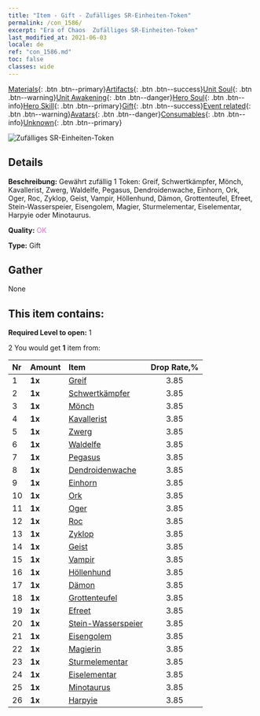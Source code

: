 ```yaml
---
title: "Item - Gift - Zufälliges SR-Einheiten-Token"
permalink: /con_1586/
excerpt: "Era of Chaos  Zufälliges SR-Einheiten-Token"
last_modified_at: 2021-06-03
locale: de
ref: "con_1586.md"
toc: false
classes: wide
---
```

 [Materials](/ItemsDE/){: .btn .btn--primary}[Artifacts](/ItemsDE/Artifacts/){: .btn .btn--success}[Unit Soul](/ItemsDE/UnitSoul/){: .btn .btn--warning}[Unit Awakening](/ItemsDE/UnitAwakening/){: .btn .btn--danger}[Hero Soul](/ItemsDE/HeroSoul/){: .btn .btn--info}[Hero Skill](/ItemsDE/HeroSkill/){: .btn .btn--primary}[Gift](/ItemsDE/Gift/){: .btn .btn--success}[Event related](/ItemsDE/Events/){: .btn .btn--warning}[Avatars](/ItemsDE/Avatars/){: .btn .btn--danger}[Consumables](/ItemsDE/Consumables/){: .btn .btn--info}[Unknown](/ItemsDE/Unknown/){: .btn .btn--primary}

 ![Zufälliges SR-Einheiten-Token](/images/t/i_907181.png)

## Details
 **Beschreibung:** Gewährt zufällig 1 Token: Greif, Schwertkämpfer, Mönch, Kavallerist, Zwerg, Waldelfe, Pegasus, Dendroidenwache, Einhorn, Ork, Oger, Roc, Zyklop, Geist, Vampir, Höllenhund, Dämon, Grottenteufel, Efreet, Stein-Wasserspeier, Eisengolem, Magier, Sturmelementar, Eiselementar, Harpyie oder Minotaurus.

 **Quality:** <span style="color: #DA70D6">OK</span>

 **Type:** Gift

## Gather

  None

## This item contains:

 **Required Level to open:** 1

 2 You would get **1** item  from:

  | Nr | Amount |     Item    | Drop Rate,% |
  |:---|:-------|:------------|:---------:|
  | 1 |  **1x** | [Greif](/ItemsDE/unt_192/) | 3.85 | 
  | 2 |  **1x** | [Schwertkämpfer](/ItemsDE/unt_193/) | 3.85 | 
  | 3 |  **1x** | [Mönch](/ItemsDE/unt_194/) | 3.85 | 
  | 4 |  **1x** | [Kavallerist](/ItemsDE/unt_195/) | 3.85 | 
  | 5 |  **1x** | [Zwerg](/ItemsDE/unt_200/) | 3.85 | 
  | 6 |  **1x** | [Waldelfe](/ItemsDE/unt_201/) | 3.85 | 
  | 7 |  **1x** | [Pegasus](/ItemsDE/unt_202/) | 3.85 | 
  | 8 |  **1x** | [Dendroidenwache](/ItemsDE/unt_203/) | 3.85 | 
  | 9 |  **1x** | [Einhorn](/ItemsDE/unt_204/) | 3.85 | 
  | 10 |  **1x** | [Ork](/ItemsDE/unt_219/) | 3.85 | 
  | 11 |  **1x** | [Oger](/ItemsDE/unt_220/) | 3.85 | 
  | 12 |  **1x** | [Roc](/ItemsDE/unt_221/) | 3.85 | 
  | 13 |  **1x** | [Zyklop](/ItemsDE/unt_222/) | 3.85 | 
  | 14 |  **1x** | [Geist](/ItemsDE/unt_210/) | 3.85 | 
  | 15 |  **1x** | [Vampir](/ItemsDE/unt_211/) | 3.85 | 
  | 16 |  **1x** | [Höllenhund](/ItemsDE/unt_228/) | 3.85 | 
  | 17 |  **1x** | [Dämon](/ItemsDE/unt_229/) | 3.85 | 
  | 18 |  **1x** | [Grottenteufel](/ItemsDE/unt_230/) | 3.85 | 
  | 19 |  **1x** | [Efreet](/ItemsDE/unt_231/) | 3.85 | 
  | 20 |  **1x** | [Stein-Wasserspeier](/ItemsDE/unt_236/) | 3.85 | 
  | 21 |  **1x** | [Eisengolem](/ItemsDE/unt_237/) | 3.85 | 
  | 22 |  **1x** | [Magierin](/ItemsDE/unt_238/) | 3.85 | 
  | 23 |  **1x** | [Sturmelementar](/ItemsDE/unt_263/) | 3.85 | 
  | 24 |  **1x** | [Eiselementar](/ItemsDE/unt_264/) | 3.85 | 
  | 25 |  **1x** | [Minotaurus](/ItemsDE/unt_248/) | 3.85 | 
  | 26 |  **1x** | [Harpyie](/ItemsDE/unt_245/) | 3.85 | 
